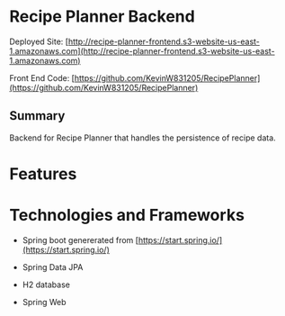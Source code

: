 # Recipe Planner Backend

Deployed Site: [http://recipe-planner-frontend.s3-website-us-east-1.amazonaws.com](http://recipe-planner-frontend.s3-website-us-east-1.amazonaws.com)

Front End Code: [https://github.com/KevinW831205/RecipePlanner](https://github.com/KevinW831205/RecipePlanner)

## Summary

Backend for Recipe Planner that handles the persistence of recipe data. 

# Features

# Technologies and Frameworks

* Spring boot genererated from [https://start.spring.io/](https://start.spring.io/)

* Spring Data JPA

* H2 database

* Spring Web

